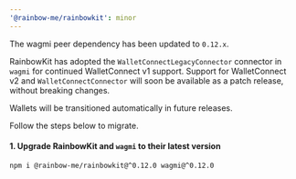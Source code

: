 ```yaml
---
'@rainbow-me/rainbowkit': minor
---
```


The wagmi peer dependency has been updated to `0.12.x`.

RainbowKit has adopted the `WalletConnectLegacyConnector` connector in `wagmi` for continued WalletConnect v1 support. Support for WalletConnect v2 and `WalletConnectConnector` will soon be available as a patch release, without breaking changes.

Wallets will be transitioned automatically in future releases.

Follow the steps below to migrate.

#### 1. Upgrade RainbowKit and `wagmi` to their latest version

```bash
npm i @rainbow-me/rainbowkit@^0.12.0 wagmi@^0.12.0
```
